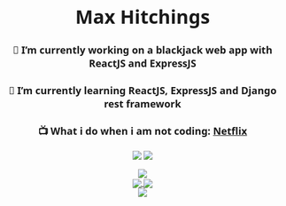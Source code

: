 <h1 align="center" style="font: 800 34px 'Segoe UI', Ubuntu, Sans-Serif">
  Max Hitchings
</h1>
<h3 align="center" style="font: 800 18px 'Segoe UI', Ubuntu, Sans-Serif">
  🔭 I’m currently working on a blackjack web app with ReactJS and ExpressJS
</h3>
<h3 align="center" style="font: 800 18px 'Segoe UI', Ubuntu, Sans-Serif">
  🌱 I’m currently learning ReactJS, ExpressJS and Django rest framework
</h3>
<h3 align="center" style="font: 800 18px 'Segoe UI', Ubuntu, Sans-Serif">
  📺 What i do when i am not coding:
  <a
    href="https://github.com/Max-Hitchings/Max-Hitchings/blob/main/Netflix.csv"
    target="_blank"
    >Netflix</a
  >
</h3>
<p align=center>
  <img src="https://img.shields.io/static/v1?style=for-the-badge&logo=gmail&label=Email&message=max.hitchings@gmail.com&color=red"></img>
  <img src="https://img.shields.io/static/v1?style=for-the-badge&logo=discord&label=Discord&message=GK%238652&color=7289DA"></img>
</p>
<div align="center">
  <a href="https://github.com/Max-Hitchings">
    <img
    align="center"
    src="https://github-readme-stats.vercel.app/api/?username=Max-Hitchings&theme=tokyonight"
    />
  </a>
</div>
<div align="center">
  <a href="https://github.com/Max-Hitchings/sorting_algorithm_visualizer">
    <img
      align="center"
      src="https://github-readme-stats.vercel.app/api/pin/?username=Max-Hitchings&repo=sorting_algorithm_visualizer&theme=tokyonight"
    />
  </a>
  <a href="https://github.com/Max-Hitchings/caesar-cipher-school-project">
    <img
      align="center"
      src="https://github-readme-stats.vercel.app/api/pin/?username=Max-Hitchings&repo=caesar-cipher-school-project&theme=tokyonight"
    />
  </a>
</div>
<div align="center">
  <a href="https://github.com/Max-Hitchings/Blackjack-Web-App">
    <img
      align="center"
      src="https://github-readme-stats.vercel.app/api/pin/?username=Max-Hitchings&repo=Blackjack-Web-App&theme=tokyonight"
    />
  </a>
</div>
